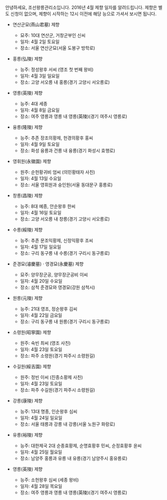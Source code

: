 안녕하세요, 조선왕릉관리소입니다. 2016년 4월 제향 일자를 알려드립니다. 제향은 별도 신청이 없으며, 제향이 시작하는 12시 이전에 해당 능으로 가셔서 보시면 됩니다.

- 연산군묘(燕山君墓) 제향
  - 묘주: 10대 연산군, 거창군부인 신씨
  - 일자: 4월 2일 토요일
  - 장소: 서울 연산군묘(서울 도봉구 방학로)

- 홍릉(弘陵) 제향
  - 능주: 정성왕후 서씨 (영조 첫 번째 왕비)
  - 일자: 4월 3일 일요일
  - 장소: 고양 서오릉 내 홍릉(경기 고양시 서오릉로)

- 영릉(英陵) 제향
  - 능주: 4대 세종
  - 일자: 4월 8일 금요일
  - 장소: 여주 영릉과 영릉 내 영릉(英陵)(경기 여주시 영릉로)

- 융릉(隆陵) 제향
  - 능주: 추존 장조의황제, 헌경의황후 홍씨
  - 일자: 4월 9일 토요일
  - 장소: 화성 융릉과 건릉 내 융릉(경기 화성시 효행로)

- 영휘원(永徽園) 제향
  - 원주: 순헌황귀비 엄씨 (의민황태자 사친)
  - 일자: 4월 13일 수요일
  - 장소: 서울 영휘원과 숭인원(서울 동대문구 홍릉로)

- 창릉(昌陵) 제향
  - 능주: 8대 예종, 안순왕후 한씨
  - 일자: 4월 16일 토요일
  - 장소: 고양 서오릉 내 창릉(경기 고양시 서오릉로)

- 수릉(綏陵) 제향
  - 능주: 추존 문조익황제, 신정익황후 조씨
  - 일자: 4월 17일 일요일
  - 장소: 구리 동구릉 내 수릉(경기 구리시 동구릉로)

- 준경묘(濬慶墓) · 영경묘(永慶墓) 제향
  - 묘주: 양무장군공, 양무장군공비 이씨
  - 일자: 4월 20일 수요일
  - 장소: 삼척 준경묘와 영경묘(강원 삼척시)

- 원릉(元陵) 제향
  - 능주: 21대 영조, 정순왕후 김씨
  - 일자: 4월 22일 금요일
  - 장소: 구리 동구릉 내 원릉(경기 구리시 동구릉로)

- 소령원(昭寧園) 제향
  - 원주: 숙빈 최씨 (영조 사친)
  - 일자: 4월 23일 토요일
  - 장소: 파주 소령원(경기 파주시 소령원길)

- 수길원(綏吉園) 제향
  - 원주: 정빈 이씨 (진종소황제 사친)
  - 일자: 4월 23일 토요일
  - 장소: 파주 수길원(경기 파주시 소령원길)

- 강릉(康陵) 제향
  - 능주: 13대 명종, 인순왕후 심씨
  - 일자: 4월 24일 일요일
  - 장소: 서울 태릉과 강릉 내 강릉(서울 노원구 화랑로)

- 유릉(裕陵) 제향
  - 능주: 대한제국 2대 순종효황제, 순명효황후 민씨, 순정효황후 윤씨
  - 일자: 4월 25일 월요일
  - 장소: 남양주 홍릉과 유릉 내 유릉(경기 남양주시 홍유릉로)

- 영릉(英陵) 제향
  - 능주: 소헌왕후 심씨 (세종 왕비)
  - 일자: 4월 28일 목요일
  - 장소: 여주 영릉과 영릉 내 영릉(英陵)(경기 여주시 영릉로)